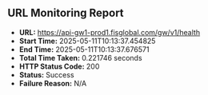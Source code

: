 ## URL Monitoring Report

- **URL:** https://api-gw1-prod1.fisglobal.com/gw/v1/health
- **Start Time:** 2025-05-11T10:13:37.454825
- **End Time:** 2025-05-11T10:13:37.676571
- **Total Time Taken:** 0.221746 seconds
- **HTTP Status Code:** 200
- **Status:** Success
- **Failure Reason:** N/A

